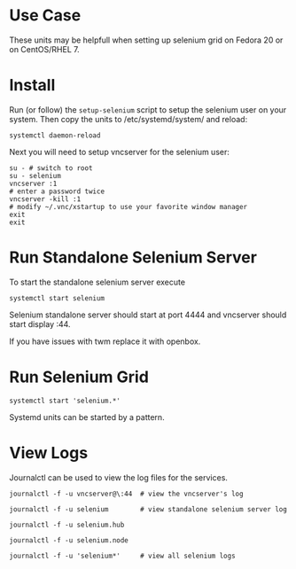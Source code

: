 
Use Case
========
These units may be helpfull when setting up selenium grid on Fedora 20 or on CentOS/RHEL 7.

Install
=======
Run (or follow) the `setup-selenium` script to setup the selenium user on your system.  Then copy the units to /etc/systemd/system/ and reload:
```
systemctl daemon-reload
```

Next you will need to setup vncserver for the selenium user:
```
su - # switch to root
su - selenium
vncserver :1
# enter a password twice
vncserver -kill :1
# modify ~/.vnc/xstartup to use your favorite window manager
exit
exit
```

Run Standalone Selenium Server
==============================
To start the standalone selenium server execute
```
systemctl start selenium
```
Selenium standalone server should start at port 4444 and vncserver should start display :44.

If you have issues with twm replace it with openbox.


Run Selenium Grid
=================
```
systemctl start 'selenium.*'
```

Systemd units can be started by a pattern.

View Logs
=========
Journalctl can be used to view the log files for the services.
```
journalctl -f -u vncserver@\:44  # view the vncserver's log

journalctl -f -u selenium        # view standalone selenium server log

journalctl -f -u selenium.hub

journalctl -f -u selenium.node

journalctl -f -u 'selenium*'     # view all selenium logs
```
